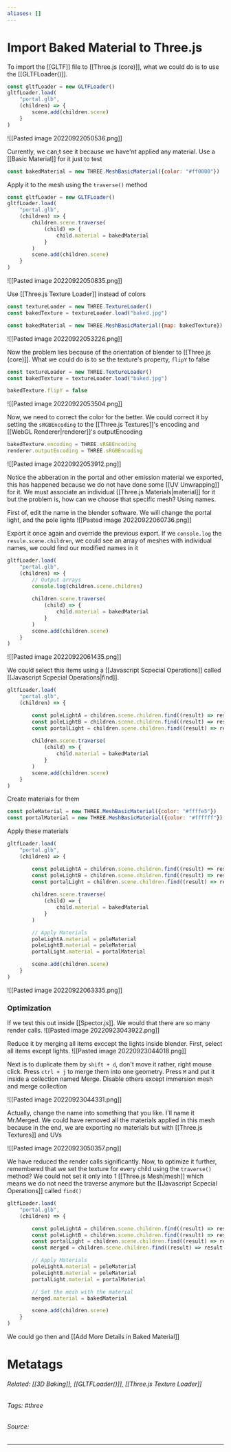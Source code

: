 ```yaml
---
aliases: []
---
```

# Import Baked Material to Three.js
To import the [[GLTF]] file to [[Three.js (core)]], what we could do is to use the [[GLTFLoader()]].
```js
const gltfLoader = new GLTFLoader()
gltfLoader.load(
	"portal.glb",
	(children) => {
		scene.add(children.scene)
	}
)
```

![[Pasted image 20220922050536.png]]

Currently, we can;t see it because we have'nt applied any material. Use a [[Basic Material]] for it just to test
```js
const bakedMaterial = new THREE.MeshBasicMaterial({color: "#ff0000"})
```

Apply it to the mesh using the `traverse()` method
```js
const gltfLoader = new GLTFLoader()
gltfLoader.load(
	"portal.glb",
	(children) => {
		children.scene.traverse(
			(child) => {
				child.material = bakedMaterial
			}
		)
		scene.add(children.scene)
	}
)
```

![[Pasted image 20220922050835.png]]

Use [[Three.js Texture Loader]] instead of colors 
```js
const textureLoader = new THREE.TextureLoader()
const bakedTexture = textureLoader.load("baked.jpg")

const bakedMaterial = new THREE.MeshBasicMaterial({map: bakedTexture})
```

![[Pasted image 20220922053226.png]]


Now the problem lies because of the orientation of blender to [[Three.js (core)]]. What we could do is to se the texture's property, `flipY` to false
```js
const textureLoader = new THREE.TextureLoader()
const bakedTexture = textureLoader.load("baked.jpg")

bakedTexture.flipY = false
```
![[Pasted image 20220922053504.png]]

Now, we need to correct the color for the better. We could correct it by setting the `sRGBEncoding` to the [[Three.js Textures]]'s  encoding and [[WebGL Renderer|renderer]]'s outputEncoding
```js
bakedTexture.encoding = THREE.sRGBEncoding
renderer.outputEncoding = THREE.sRGBEncoding
```

![[Pasted image 20220922053912.png]]

Notice the abberation in the portal and other emission material we exported, this has happened because we do not have done some [[UV Unwrapping]] for it. We must associate an individual [[Three.js Materials|material]] for it but the problem is, how can we choose that specific mesh? Using names. 

First of, edit the name in the blender software. We will change the portal light, and the pole lights
![[Pasted image 20220922060736.png]]

Export it once again and override the previous export. If we `console.log` the `resule.scene.children`, we could see an array of meshes with individual names, we could find our modified names in it
```js
gltfLoader.load(
	"portal.glb",
	(children) => {
		// Output arrays
		console.log(children.scene.children)
	
		children.scene.traverse(
			(child) => {
				child.material = bakedMaterial
			}
		)
		scene.add(children.scene)
	}
)
```

![[Pasted image 20220922061435.png]]

We could select this items using a [[Javascript Scpecial Operations]] called [[Javascript Scpecial Operations|find]].
```js
gltfLoader.load(
	"portal.glb",
	(children) => {

		const poleLightA = children.scene.children.find((result) => result == "poleLightA")
		const poleLightB = children.scene.children.find((result) => result == "poleLightB")
		const portalLight = children.scene.children.find((result) => result == "portalLight")
	
		children.scene.traverse(
			(child) => {
				child.material = bakedMaterial
			}
		)
		scene.add(children.scene)
	}
)
```

Create materials for them
```js
const poleMaterial = new THREE.MeshBasicMaterial({color: "#ffffe5"})
const portalMaterial = new THREE.MeshBasicMaterial({color: "#ffffff"})
```

Apply these materials
```js
gltfLoader.load(
	"portal.glb",
	(children) => {

		const poleLightA = children.scene.children.find((result) => result == "poleLightA")
		const poleLightB = children.scene.children.find((result) => result == "poleLightB")
		const portalLight = children.scene.children.find((result) => result == "portalLight")
	
		children.scene.traverse(
			(child) => {
				child.material = bakedMaterial
			}
		)

		// Apply Materials
		poleLightA.material = poleMaterial
		poleLightB.material = poleMaterial
		portalLight.material = portalMaterial

		scene.add(children.scene)
	}
)
```
![[Pasted image 20220922063335.png]]

### Optimization
If we test this out inside [[Spector.js]]. We would that there are so many render calls. 
![[Pasted image 20220923043922.png]]

Reduce it by merging all items exccept the lights inside blender. First, select all items except lights.
![[Pasted image 20220923044018.png]]

Next is to duplicate them by `shift + d`, don't move it rather, right mouse click. Press `ctrl + j`  to merge them into one geometry. Press `M` and put it inside a collection named Merge. Disable others except immersion mesh and merge collection

![[Pasted image 20220923044331.png]]

Actually, change the name into something that you like. I'll name it Mr.Merged. We could have removed all the materials applied in this mesh because in the end, we are exporting no materials but with [[Three.js Textures]] and UVs

![[Pasted image 20220923050357.png]]


We have reduced the render calls significantly. Now, to optimize it further, remembered that we set the texture for every child using the `traverse()` method? We could not set it only into 1 [[Three.js Mesh|mesh]] which means we do not need the traverse anymore but the [[Javascript Scpecial Operations]] called `find()`

```js
gltfLoader.load(
	"portal.glb",
	(children) => {

		const poleLightA = children.scene.children.find((result) => result.name == "poleLightA")
		const poleLightB = children.scene.children.find((result) => result.name == "poleLightB")
		const portalLight = children.scene.children.find((result) => result.name == "portalLight")
		const merged = children.scene.children.find((result) => result.name == "MrMerged")

		// Apply Materials
		poleLightA.material = poleMaterial
		poleLightB.material = poleMaterial
		portalLight.material = portalMaterial

		// Set the mesh with the material
		merged.material = bakedMaterial

		scene.add(children.scene)
	}
)
```

We could go then and [[Add More Details in Baked Material]]

# Metatags
###### Related: [[3D Baking]], [[GLTFLoader()]], [[Three.js Texture Loader]]
###### Tags: #three 
###### Source: 

---